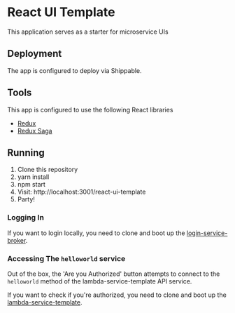 # React UI Template

This application serves as a starter for microservice UIs 

## Deployment

The app is configured to deploy via Shippable.

## Tools

This app is configured to use the following React libraries

- [Redux](https://github.com/reactjs/redux)
- [Redux Saga](https://github.com/redux-saga/redux-saga)

## Running

1. Clone this repository  
2. yarn install
3. npm start
4. Visit: http://localhost:3001/react-ui-template
5. Party!

### Logging In

If you want to login locally, you need to clone and boot up the [login-service-broker](https://github.com/GoodwayGroup/login-service-broker/).

### Accessing The `helloworld` service

Out of the box, the 'Are you Authorized' button attempts to connect to the `helloworld` method of the lambda-service-template API service.

If you want to check if you're authorized, you need to clone and boot up the [lambda-service-template](https://github.com/GoodwayGroup/lambda-service-template).

